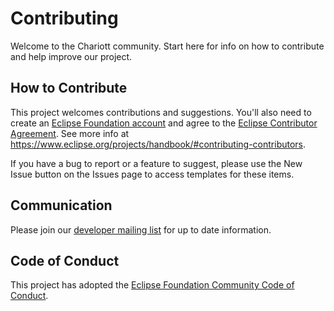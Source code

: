 # Contributing

Welcome to the Chariott community. Start here for info on how to contribute and help improve our project.

## How to Contribute

This project welcomes contributions and suggestions.
You'll also need to create an [Eclipse Foundation account](https://accounts.eclipse.org/) and agree to the [Eclipse Contributor Agreement](https://www.eclipse.org/legal/ECA.php). See more info at <https://www.eclipse.org/projects/handbook/#contributing-contributors>.

If you have a bug to report or a feature to suggest, please use the New Issue button on the Issues page to access templates for these items.

## Communication

Please join our [developer mailing list](https://accounts.eclipse.org/mailing-list/chariott-dev) for up to date information.

## Code of Conduct

This project has adopted the [Eclipse Foundation Community Code of Conduct](https://raw.githubusercontent.com/eclipse/.github/master/CODE_OF_CONDUCT.md).